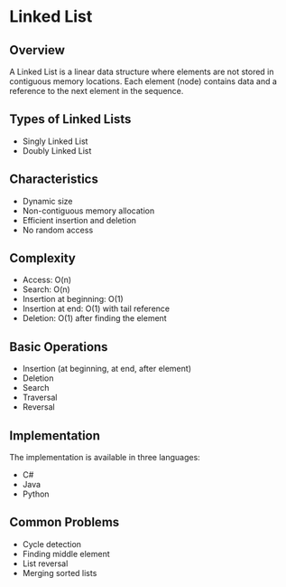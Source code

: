 # Linked List

## Overview
A Linked List is a linear data structure where elements are not stored in contiguous memory locations. Each element (node) contains data and a reference to the next element in the sequence.

## Types of Linked Lists
- Singly Linked List
- Doubly Linked List

## Characteristics
- Dynamic size
- Non-contiguous memory allocation
- Efficient insertion and deletion
- No random access

## Complexity
- Access: O(n)
- Search: O(n)
- Insertion at beginning: O(1)
- Insertion at end: O(1) with tail reference
- Deletion: O(1) after finding the element

## Basic Operations
- Insertion (at beginning, at end, after element)
- Deletion
- Search
- Traversal
- Reversal

## Implementation
The implementation is available in three languages:
- C#
- Java
- Python

## Common Problems
- Cycle detection
- Finding middle element
- List reversal
- Merging sorted lists 